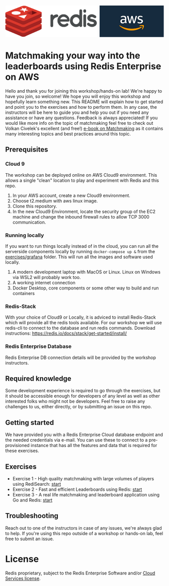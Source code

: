 <img src="img/redis-logo-full-color-rgb.png" height=100/><img align="right" src="img/aws-logo-1.jpeg" height=100 />

# Matchmaking your way into the leaderboards using Redis Enterprise on AWS
Hello and thank you for joining this workshop/hands-on lab! We're happy to have you join, so welcome! We hope you will enjoy this workshop and hopefully learn something new. This README will explain how to get started and point you to the exercises and how to perform them. In any case, the instructors will be here to guide you and help you out if you need any assistance or have any questions. Feedback is always appreciated! If you would like more info on the topic of matchmaking feel free to check out Volkan Civelek's excellent (and free!) [e-book on Matchmaking](https://redis.com/docs/the-game-developers-guide-to-matchmaking/) as it contains many interesting topics and best practices around this topic.

## Prerequisites

### **Cloud 9**
The workshop can be deployed online on AWS Cloud9 environment. This allows a single "clean" location to play and experiment with Redis and this repo.
1. In your AWS account, create a new Cloud9 environment.
2. Choose t2.medium with aws linux image.
3. Clone this repository.
4. In the new Cloud9 Environment, locate the security group of the EC2 machine and change the inbound firewall rules to allow TCP 3000 communication.

### **Running locally**
If you want to run things locally instead of in the cloud, you can run all the serverside components locally by running `docker-compose up &` from the [exercises/grafana](exercises/grafana) folder. This will run all the images and software used locally.

1. A modern development laptop with MacOS or Linux. Linux on Windows via WSL2 will probably work too.
1. A working internet connection
1. Docker Desktop, core components or some other way to build and run containers



### Redis-Stack
With your choice of Cloud9 or Locally, it is adviced to install Redis-Stack which will provide all the redis tools available.
For our workshop we will use redis-cli to connect to the database and run redis commands.
Download instructions: https://redis.io/docs/stack/get-started/install/

### Redis Enterprise Database
Redis Enterprise DB connection details will be provided by the workshop instructors.


## Required knowledge
Some development experience is required to go through the exercises, but it should be accessible enough for developers of any level as well as other interested folks who might not be developers. Feel free to raise any challenges to us, either directly, or by submitting an issue on this repo.

## Getting started
We have provided you with a Redis Enterprise Cloud database endpoint and the needed credentials via e-mail. You can use these to connect to a pre-provisioned instance that has all the features and data that is required for these exercises.


## Exercises

* Exercise 1 - High quality matchmaking with large volumes of players using RediSearch: [start](exercises/exercise-1-start.md)
* Exercise 2 - Fast and efficient Leaderboards using Redis: [start](exercises/exercise-2-start.md)
* Exercise 3 - A real life matchmaking and leaderboard application using Go and Redis: [start](exercises/exercise-3-start.md)

## Troubleshooting
Reach out to one of the instructors in case of any issues, we're always glad to help. If you're using this repo outside of a workshop or hands-on lab, feel free to submit an issue.

# License
Redis proprietary, subject to the Redis Enterprise Software and/or [Cloud Services license](https://redis.com/legal/cloud-tos/).
